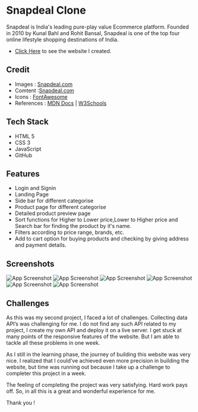 # Snapdeal Clone
Snapdeal is India's leading pure-play value Ecommerce platform. Founded in 2010 by Kunal Bahl and Rohit Bansal, Snapdeal is one of the top four online lifestyle shopping destinations of India.

-   [Click Here](https://dapper-moxie-9433c5.netlify.app/) to see the website I created.

## Credit

-   Images : [Snapdeal.com](https://www.snapdeal.com/)
-   Comtent :[Snapdeal.com](https://www.snapdeal.com/)
-   Icons : [FontAwesome](https://fontawesome.com/)
-   References : [MDN Docs](https://developer.mozilla.org/en-US/docs/Web/JavaScript) | [W3Schools](https://www.w3schools.com/)

## Tech Stack

-   HTML 5
-   CSS 3
-   JavaScript
-   GitHub

## Features

-   Login and Signin
-   Landing Page
-   Side bar for different categorise
-   Product page for different categorise
-   Detailed product preview page
-   Sort functions for Higher to Lower price,Lower to Higher price and Search bar for finding the product by it's name.
-   Filters according to price range, brands, etc.
-   Add to cart option for buying products and checking by giving address and payment details.


## Screenshots

![App Screenshot](https://miro.medium.com/max/700/1*ZGyB6jJGWr3PlMgGKDPXZg.png)
![App Screenshot](https://miro.medium.com/max/1400/1*43yKd4zSD8FKj8Amo7JiAg.png)
![App Screenshot](https://miro.medium.com/max/1400/1*No0ug8ut3_30cd_Ugm3Nrg.png)
![App Screenshot](https://miro.medium.com/max/1400/1*NAlbOsWXNmEVcvGuupl8zg.png)
![App Screenshot](https://miro.medium.com/max/1400/1*KoxKI65eX-B8chl2qXrX4w.png)
![App Screenshot](https://miro.medium.com/max/1400/1*blsJCszEw4CD8sFFit-iug.png)




## Challenges

As this was my second project, I faced a lot of challenges. Collecting data API’s was challenging for me. I do not find any such API related to my project, I create my own API and deploy it on a live server. I get stuck at many points of the responsive features of the website. But I am able to tackle all these problems in one week.

As I still in the learning phase, the journey of building this website was very nice. I realized that I could’ve achieved even more precision in building the website, but time was running out because I take up a challenge to completer this project in a week.

The feeling of completing the project was very satisfying. Hard work pays off. So, in all this is a great and wonderful experience for me.

Thank you !


